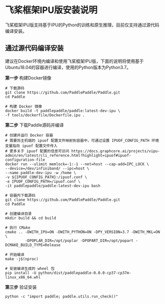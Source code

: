 # 飞桨框架IPU版安装说明

飞桨框架IPU版支持基于IPU的Python的训练和原生推理，目前仅支持通过源代码编译安装。

## 通过源代码编译安装

建议在Docker环境内编译和使用飞桨框架IPU版，下面的说明将使用基于Ubuntu18.04的容器进行编译，使用的Python版本为Python3.7。

**第一步** 构建Docker镜像

```
# 下载源码
git clone https://github.com/PaddlePaddle/Paddle.git
cd Paddle

# 构建 Docker 镜像
docker build -t paddlepaddle/paddle:latest-dev-ipu \
-f tools/dockerfile/Dockerfile.ipu .
```

**第二步** 下载Paddle源码并编译

```
# 创建并运行 Docker 容器
# 需要将主机端的 ipuof 配置文件映射到容器中，可通过设置 IPUOF_CONFIG_PATH 环境变量指向 ipuof 配置文件传入
# 更多关于 ipuof 配置的信息可访问 https://docs.graphcore.ai/projects/vipu-admin/en/latest/cli_reference.html?highlight=ipuof#ipuof-configuration-file
docker run --ulimit memlock=-1:-1 --net=host --cap-add=IPC_LOCK \
--device=/dev/infiniband/ --ipc=host \
--name paddle-dev-ipu -w /home \
-v ${IPUOF_CONFIG_PATH}:/ipuof.conf \
-e IPUOF_CONFIG_PATH=/ipuof.conf \
-it paddlepaddle/paddle:latest-dev-ipu bash

# 容器内下载源码
git clone https://github.com/PaddlePaddle/Paddle.git
cd Paddle

# 创建编译目录
mkdir build && cd build

# 执行 CMake
cmake .. -DWITH_IPU=ON -DWITH_PYTHON=ON -DPY_VERSION=3.7 -DWITH_MKL=ON \
         -DPOPLAR_DIR=/opt/poplar -DPOPART_DIR=/opt/popart -DCMAKE_BUILD_TYPE=Release

# 开始编译
make -j$(nproc)

# 安装编译生成的 wheel 包
pip install -U python/dist/paddlepaddle-0.0.0-cp37-cp37m-linux_x86_64.whl
```

**第三步** 验证安装

```
python -c "import paddle; paddle.utils.run_check()"
```
